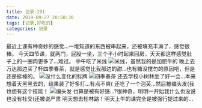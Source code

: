 ```yaml
---
title: 记录-191
date: 2019-09-27 20:50:30
tags: [记录,好吃的]
categories: 记录
---
```

最近上课有种奇妙的感觉...一堆知道的东西被串起来，还被填充丰满了，感觉很棒。
今天四节课，就两门，屁股一坐，三个半小时起来回房，天天都这样感觉肚子上的一圈肉更多了...难过。
中午吃了米线
![米线，虽然我的是加肥牛的](/img/记录191-1.jpg)
晚上去万达那边买了杯四季春茶，就是感觉比我那边的甜...也有糖没搅匀的原因吧，但是还是挺棒的。
![没什么变化的标牌](/img/记录191-2.jpg)
![四季春茶](/img/记录191-3.jpg)
还去学校小树林坐了好一会...本来想着天黑黑去的，结果装了好多灯...有点不爽(
还吃了一个泡芙...然后被编头发(我也想有这个技能！
![编头发](/img/记录191-4.jpg)
也算是被有好感...?很神奇，明明一开始我什么也没说也没有社交(还被说严肃
明天想去桂林路！明天上午的课完全是被强行提过来的...